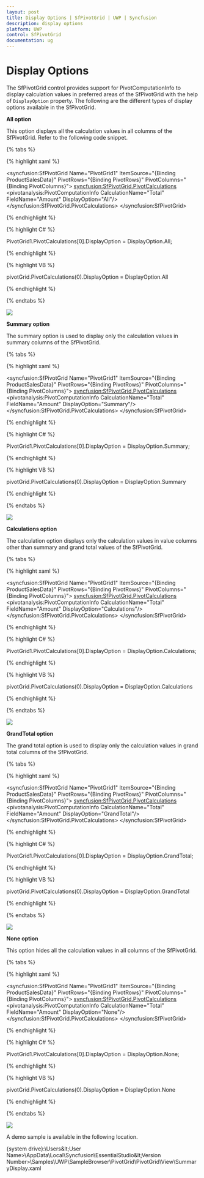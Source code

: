```yaml
---
layout: post
title: Display Options | SfPivotGrid | UWP | Syncfusion
description: display options
platform: UWP
control: SfPivotGrid
documentation: ug
---
```


# Display Options

The SfPivotGrid control provides support for PivotComputationInfo to display calculation values in preferred areas of the SfPivotGrid with the help of `DisplayOption` property. The following are the different types of display options available in the SfPivotGrid.

**All option**

This option displays all the calculation values in all columns of the SfPivotGrid. Refer to the following code snippet.

{% tabs %}

{% highlight xaml %}

<syncfusion:SfPivotGrid Name="PivotGrid1" ItemSource="{Binding ProductSalesData}"
                        PivotRows="{Binding PivotRows}" PivotColumns="{Binding PivotColumns}">
    <syncfusion:SfPivotGrid.PivotCalculations>
        <pivotanalysis:PivotComputationInfo CalculationName="Total" FieldName="Amount" DisplayOption="All"/>
    </syncfusion:SfPivotGrid.PivotCalculations>
</syncfusion:SfPivotGrid>

{% endhighlight %}

{% highlight C# %}

PivotGrid1.PivotCalculations[0].DisplayOption = DisplayOption.All;

{% endhighlight %}

{% highlight VB %}

pivotGrid.PivotCalculations(0).DisplayOption = DisplayOption.All

{% endhighlight %}

{% endtabs %}

![](Display-Options_images/PivotComputationinfo-using-All-option.png)

**Summary option**

The summary option is used to display only the calculation values in summary columns of the SfPivotGrid.

{% tabs %}

{% highlight xaml %}

<syncfusion:SfPivotGrid Name="PivotGrid1" ItemSource="{Binding ProductSalesData}"
                        PivotRows="{Binding PivotRows}" PivotColumns="{Binding PivotColumns}">
    <syncfusion:SfPivotGrid.PivotCalculations>
        <pivotanalysis:PivotComputationInfo CalculationName="Total" FieldName="Amount" DisplayOption="Summary"/>
    </syncfusion:SfPivotGrid.PivotCalculations>
</syncfusion:SfPivotGrid>

{% endhighlight %}

{% highlight C# %}

PivotGrid1.PivotCalculations[0].DisplayOption = DisplayOption.Summary;

{% endhighlight %}

{% highlight VB %}

pivotGrid.PivotCalculations(0).DisplayOption = DisplayOption.Summary

{% endhighlight %}

{% endtabs %}

![](Display-Options_images/PivotComputationinfo-using-summary-option.png)

**Calculations option**

The calculation option displays only the calculation values in value columns other than summary and grand total values of the SfPivotGrid.

{% tabs %}

{% highlight xaml %}

<syncfusion:SfPivotGrid Name="PivotGrid1" ItemSource="{Binding ProductSalesData}"
                        PivotRows="{Binding PivotRows}" PivotColumns="{Binding PivotColumns}">
    <syncfusion:SfPivotGrid.PivotCalculations>
        <pivotanalysis:PivotComputationInfo CalculationName="Total" FieldName="Amount" DisplayOption="Calculations"/>
    </syncfusion:SfPivotGrid.PivotCalculations>
</syncfusion:SfPivotGrid>

{% endhighlight %}

{% highlight C# %}

PivotGrid1.PivotCalculations[0].DisplayOption = DisplayOption.Calculations;

{% endhighlight %}

{% highlight VB %}

pivotGrid.PivotCalculations(0).DisplayOption = DisplayOption.Calculations

{% endhighlight %}

{% endtabs %}

![](Display-Options_images/PivotComputationinfo-using-calculations-option.png)

**GrandTotal option**

The grand total option is used to display only the calculation values in grand total columns of the SfPivotGrid.

{% tabs %}

{% highlight xaml %}

<syncfusion:SfPivotGrid Name="PivotGrid1" ItemSource="{Binding ProductSalesData}"
                        PivotRows="{Binding PivotRows}" PivotColumns="{Binding PivotColumns}">
    <syncfusion:SfPivotGrid.PivotCalculations>
        <pivotanalysis:PivotComputationInfo CalculationName="Total" FieldName="Amount" DisplayOption="GrandTotal"/>
    </syncfusion:SfPivotGrid.PivotCalculations>
</syncfusion:SfPivotGrid>

{% endhighlight %}

{% highlight C# %}

PivotGrid1.PivotCalculations[0].DisplayOption = DisplayOption.GrandTotal;

{% endhighlight %}

{% highlight VB %}

pivotGrid.PivotCalculations(0).DisplayOption = DisplayOption.GrandTotal

{% endhighlight %}

{% endtabs %}

![](Display-Options_images/PivotComputationinfo-using-Grand-Totals-option.png)

**None option**

This option hides all the calculation values in all columns of the SfPivotGrid.

{% tabs %}

{% highlight xaml %}

<syncfusion:SfPivotGrid Name="PivotGrid1" ItemSource="{Binding ProductSalesData}"
                        PivotRows="{Binding PivotRows}" PivotColumns="{Binding PivotColumns}">
    <syncfusion:SfPivotGrid.PivotCalculations>
        <pivotanalysis:PivotComputationInfo CalculationName="Total" FieldName="Amount" DisplayOption="None"/>
    </syncfusion:SfPivotGrid.PivotCalculations>
</syncfusion:SfPivotGrid>

{% endhighlight %}

{% highlight C# %}

PivotGrid1.PivotCalculations[0].DisplayOption = DisplayOption.None;

{% endhighlight %}

{% highlight VB %}

pivotGrid.PivotCalculations(0).DisplayOption = DisplayOption.None

{% endhighlight %}

{% endtabs %}

![](Display-Options_images/PivotComputationinfo-using-none-option.png)

A demo sample is available in the following location.

{system drive}:\Users\&lt;User Name&gt;\AppData\Local\Syncfusion\EssentialStudio\&lt;Version Number&gt;\Samples\UWP\SampleBrowser\PivotGrid\PivotGrid\View\SummaryDisplay.xaml